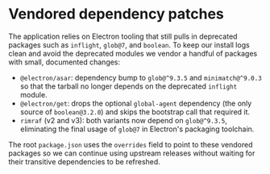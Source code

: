 # Vendored dependency patches

The application relies on Electron tooling that still pulls in deprecated
packages such as `inflight`, `glob@7`, and `boolean`.  To keep our install
logs clean and avoid the deprecated modules we vendor a handful of packages
with small, documented changes:

- `@electron/asar`: dependency bump to `glob@^9.3.5` and `minimatch@^9.0.3` so
  that the tarball no longer depends on the deprecated `inflight` module.
- `@electron/get`: drops the optional `global-agent` dependency (the only
  source of `boolean@3.2.0`) and skips the bootstrap call that required it.
- `rimraf` (v2 and v3): both variants now depend on `glob@^9.3.5`, eliminating
  the final usage of `glob@7` in Electron's packaging toolchain.

The root `package.json` uses the `overrides` field to point to these vendored
packages so we can continue using upstream releases without waiting for their
transitive dependencies to be refreshed.
